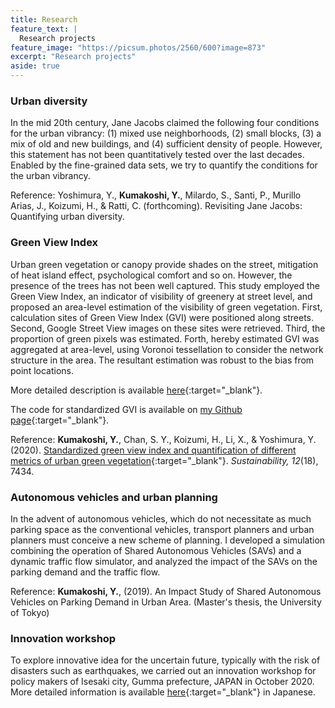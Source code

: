 ```yaml
---
title: Research
feature_text: |
  Research projects
feature_image: "https://picsum.photos/2560/600?image=873"
excerpt: "Research projects"
aside: true
---
```


### Urban diversity
In the mid 20th century, Jane Jacobs claimed the following four conditions for the urban vibrancy: (1) mixed use neighborhoods, (2) small blocks, (3) a mix of old and new buildings, and (4) sufficient density of people. However, this statement has not been quantitatively tested over the last decades. Enabled by the fine-grained data sets, we try to quantify the conditions for the urban vibrancy. 

Reference:
Yoshimura, Y., **Kumakoshi, Y.**, Milardo, S., Santi, P., Murillo Arias, J., Koizumi, H., & Ratti, C. (forthcoming). Revisiting Jane Jacobs: Quantifying urban diversity.


### Green View Index
Urban green vegetation or canopy provide shades on the street, mitigation of heat island effect, psychological comfort and so on. However, the presence of the trees has not been well captured. This study employed the Green View Index, an indicator of visibility of greenery at street level, and proposed an area-level estimation of the visibility of green vegetation. First, calculation sites of Green View Index (GVI) were positioned along streets. Second, Google Street View images on these sites were retrieved. Third, the proportion of green pixels was estimated. Forth, hereby estimated GVI was aggregated at area-level, using Voronoi tessellation to consider the network structure in the area. The resultant estimation was robust to the bias from point locations.

More detailed description is available [here](https://urbansciences.jp/1379/){:target="_blank"}.

The code for standardized GVI is available on [my Github page](https://github.com/yusukekumakoshi/standardizedGVI){:target="_blank"}.

Reference:
**Kumakoshi, Y.**, Chan, S. Y., Koizumi, H., Li, X., & Yoshimura, Y. (2020). [Standardized green view index and quantification of different metrics of urban green vegetation](https://www.mdpi.com/2071-1050/12/18/7434){:target="_blank"}. _Sustainability, 12_(18), 7434.

### Autonomous vehicles and urban planning
In the advent of autonomous vehicles, which do not necessitate as much parking space as the conventional vehicles, transport planners and urban planners must conceive a new scheme of planning. I developed a simulation combining the operation of Shared Autonomous Vehicles (SAVs) and a dynamic traffic flow simulator, and analyzed the impact of the SAVs on the parking demand and the traffic flow.

Reference:
**Kumakoshi, Y.**, (2019). An Impact Study of Shared Autonomous Vehicles on Parking Demand in Urban Area. (Master's thesis, the University of Tokyo)

### Innovation workshop
To explore innovative idea for the uncertain future, typically with the risk of disasters such as earthquakes, we carried out an innovation workshop for policy makers of Isesaki city, Gumma prefecture, JAPAN in October 2020. More detailed information is available [here](https://scirex.grips.ac.jp/news/archive/210311_2636.html){:target="_blank"} in Japanese.
